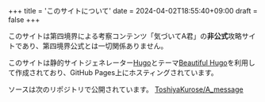 +++
title = 'このサイトについて'
date = 2024-04-02T18:55:40+09:00
draft = false
+++

このサイトは第四境界による考察コンテンツ「気づいてA君」の**非公式**攻略サイトであり、第四境界公式とは一切関係ありません。

このサイトは静的サイトジェネレーター[Hugo](https://gohugo.io/)とテーマ[Beautiful Hugo](https://github.com/halogenica/beautifulhugo)を利用して作成されており、GitHub Pages上にホスティングされています。

ソースは次のリポジトリで公開されています。
[ToshiyaKurose/A_message](https://github.com/ToshiyaKurose/A_message)
